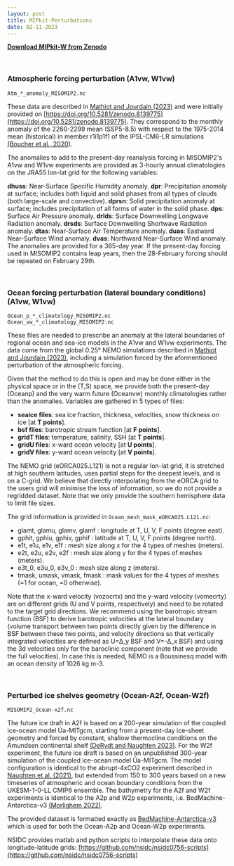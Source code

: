 ```yaml
---
layout: post
title: MIPkit-Perturbations
date: 02-11-2023
---
```


[**Download MIPkit-W from Zenodo**](http://doi.org/10.5281/zenodo.8139775)

<br>

### Atmospheric forcing perturbation (A1vw, W1vw)

```
Atm_*_anomaly_MISOMIP2.nc
```

These data are described in [Mathiot and Jourdain (2023)](https://doi.org/10.5194/egusphere-2023-1606) and were initially provided on [https://doi.org/10.5281/zenodo.8139775](https://doi.org/10.5281/zenodo.8139775). They correspond to the monthly anomaly of the 2260-2299 mean (SSP5-8.5) with respect to the 1975-2014 mean (historical) in member r1i1p1f1 of the IPSL-CM6-LR simulations [(Boucher et al., 2020)](https://doi.org/10.1029/2019MS002010).

The anomalies to add to the present-day reanalysis forcing in MISOMIP2's A1vw and W1vw experiments are provided as 3-hourly annual climatologies on the JRA55 lon-lat grid for the following variables:

**dhuss**: Near-Surface Specific Humidity anomaly.
**dpr**: Precipitation anomaly at surface; includes both liquid and solid phases from all types of clouds (both large-scale and convective).
**dprsn**: Solid precipitation anomaly at surface; includes precipitation of all forms of water in the solid phase.
**dps**: Surface Air Pressure anomaly.
**drlds**: Surface Downwelling Longwave Radiation anomaly.
**drsds**: Surface Downwelling Shortwave Radiation anomaly.
**dtas**: Near-Surface Air Temperature anomaly.
**duas**: Eastward Near-Surface Wind anomaly.
**dvas**: Northward Near-Surface Wind anomaly.
The anomalies are provided for a 365-day year. If the present-day forcing used in MISOMIP2 contains leap years, then the 28-February forcing should be repeated on February 29th.

<br>

### Ocean forcing perturbation (lateral boundary conditions) (A1vw, W1vw)

```
Ocean_p_*_climatology_MISOMIP2.nc
Ocean_vw_*_climatology_MISOMIP2.nc
```

These files are needed to prescribe an anomaly at the lateral boundaries of regional ocean and sea-ice models in the A1vw and W1vw experiments. The data come from the global 0.25° NEMO simulations described in [Mathiot and Jourdain (2023)](https://doi.org/10.5194/egusphere-2023-1606), including a simulation forced by the aformentioned perturbation of the atmospheric forcing. 

Given that the method to do this is open and may be done either in the physical space or in the (T,S) space, we provide both the present-day (Oceanp) and the very warm future (Oceanvw) monthly climatologies rather than the anomalies. Variables are gathered in 5 types of files:

* **seaice files**: sea ice fraction, thickness, velocities, snow thickness on ice [at **T points**].
* **bsf files**: barotropic stream function [at **F points**].
* **gridT files**: temperature, salinity, SSH [at **T points**].
* **gridU files**: x-ward ocean velocity [at **U points**].
* **gridV files**: y-ward ocean velocity [at **V points**].

The NEMO grid (eORCA025.L121) is not a regular lon-lat grid, it is stretched at high southern latitudes, uses partial steps for the deepest levels, and is on a C-grid. We believe that directly interpolating from the eORCA grid to the users grid will minimise the loss of information, so we do not provide a regridded dataset. Note that we only provide the southern hemisphere data to limit file sizes.

The grid information is provided in ```Ocean_mesh_mask_eORCA025.L121.nc```:

* glamt, glamu, glamv, glamf : longitude at T, U, V, F points (degree east).
* gphit, gphiu, gphiv, gphif : latitude at T, U, V, F points (degree north).
* e1t, e1u, e1v, e1f : mesh size along x for the 4 types of meshes (meters).
* e2t, e2u, e2v, e2f : mesh size along y for the 4 types of meshes (meters).
* e3t_0, e3u_0, e3v_0 : mesh size along z (meters).
* tmask, umask, vmask, fmask : mask values for the 4 types of meshes (=1 for ocean, =0 otherwise).

Note that the x-ward velocity (vozocrtx) and the y-ward velocity (vomecrty) are on different grids (U and V points, respectively) and need to be rotated to the target grid directions. We recommend using the barotropic stream function (BSF) to derive barotropic velocities at the lateral boundary (volume transport between two points directly given by the difference in BSF between these two points, and velocity directions so that vertically integrated velocities are defined as U=∆_y BSF and V=-∆_x BSF) and using the 3d velocities only for the baroclinic component (note that we provide the full velocities). In case this is needed, NEMO is a Boussinesq model with an ocean density of 1026 kg m-3.

<br>

### Perturbed ice shelves geometry (Ocean-A2f, Ocean-W2f)

```
MISOMIP2_Ocean-x2f.nc
```

The future ice draft in A2f is based on a 200-year simulation of the coupled ice-ocean model Úa-MITgcm, starting from a present-day ice-sheet geometry and forced by constant, shallow thermocline conditions on the Amundsen continental shelf [(DeRydt and Naughten 2023)](https://doi.org/10.5194/egusphere-2023-1587). For the W2f experiment, the future ice draft is based on an unpublished 300-year simulation of the coupled ice-ocean model Úa-MITgcm. The model configuration is identical to the abrupt-4xCO2 experiment described in [Naughten et al. (2021)](https://doi.org/10.1038/s41467-021-22259-0), but extended from 150 to 300 years based on a new timeseries of atmospheric and ocean boundary conditions from the UKESM-1-0-LL CMIP6 ensemble. The bathymetry for the A2f and W2f experiments is identical to the A2p and W2p experiments, i.e. BedMachine-Antarctica-v3 [(Morlighem 2022)](https://doi.org/10.5067/FPSU0V1MWUB6).

The provided dataset is formatted exactly as [BedMachine-Antarctica-v3](https://doi.org/10.5067/FPSU0V1MWUB6)  which is used for both the Ocean-A2p and Ocean-W2p experiments.

NSIDC provides matlab and python scripts to interpolate these data onto longitude-latitude grids: [https://github.com/nsidc/nsidc0756-scripts](https://github.com/nsidc/nsidc0756-scripts)
